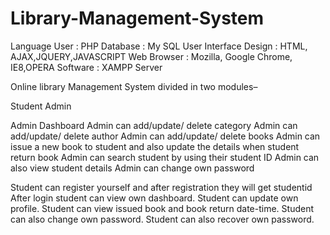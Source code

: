 # Library-Management-System

Language User :  PHP
Database :  My SQL
User Interface Design :  HTML, AJAX,JQUERY,JAVASCRIPT
Web Browser  :  Mozilla, Google Chrome, IE8,OPERA
Software    :    XAMPP Server

Online library Management System divided in two modules–

Student
Admin

Admin Dashboard
Admin can add/update/ delete category
Admin can add/update/ delete author
Admin can add/update/ delete books
Admin can issue a new book to student and also update the details when student return book
Admin can search student by using their student ID
Admin can also view student details
Admin can change own password

Student can register yourself and after registration they will get studentid
After login student can view own dashboard.
 Student can update own profile.
Student can view issued book and book return date-time.
Student can also change own password.
Student can also recover own password.
